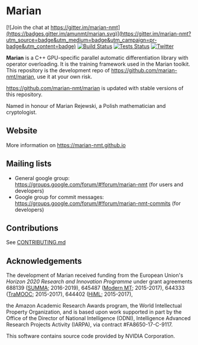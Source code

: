 Marian
======

[![Join the chat at https://gitter.im/marian-nmt](https://badges.gitter.im/amunmt/marian.svg)](https://gitter.im/marian-nmt?utm_source=badge&utm_medium=badge&utm_campaign=pr-badge&utm_content=badge)
[![Build Status](http://vali.inf.ed.ac.uk/jenkins/buildStatus/icon?job=marian-dev)](http://vali.inf.ed.ac.uk/jenkins/job/marian-dev/)
[![Tests Status](http://vali.inf.ed.ac.uk/jenkins/buildStatus/icon?job=marian-regression-tests)](http://vali.inf.ed.ac.uk/jenkins/job/marian-regression-tests/)
[![Twitter](https://img.shields.io/twitter/follow/marian_nmt.svg?style=social&label=Follow)](https://twitter.com/intent/follow?screen_name=marian_nmt)

**Marian** is a C++ GPU-specific parallel automatic differentiation library
with operator overloading. It is the training framework used in the Marian
toolkit. This repository is the development repo of
https://github.com/marian-nmt/marian, use it at your own risk.

https://github.com/marian-nmt/marian is updated with stable versions of this
repository.

Named in honour of Marian Rejewski, a Polish mathematician and cryptologist.

## Website

More information on https://marian-nmt.github.io

## Mailing lists

* General google group: https://groups.google.com/forum/#!forum/marian-nmt (for users and developers)
* Google group for commit messages: https://groups.google.com/forum/#!forum/marian-nmt-commits (for developers)

## Contributions

See [CONTRIBUTING.md](https://github.com/marian-nmt/marian-dev/blob/master/CONTRIBUTING.md)

## Acknowledgements

The development of Marian received funding from the European Union's
_Horizon 2020 Research and Innovation Programme_ under grant agreements
688139 ([SUMMA](http://www.summa-project.eu); 2016-2019),
645487 ([Modern MT](http://www.modernmt.eu); 2015-2017),
644333 ([TraMOOC](http://tramooc.eu/); 2015-2017),
644402 ([HiML](http://www.himl.eu/); 2015-2017),

the Amazon Academic Research Awards program,
the World Intellectual Property Organization,
and is based upon work supported in part by the Office of the Director of
National Intelligence (ODNI), Intelligence Advanced Research Projects Activity
(IARPA), via contract #FA8650-17-C-9117.

This software contains source code provided by NVIDIA Corporation.

